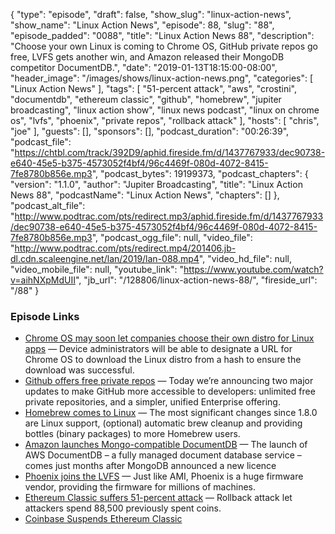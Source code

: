 {
  "type": "episode",
  "draft": false,
  "show_slug": "linux-action-news",
  "show_name": "Linux Action News",
  "episode": 88,
  "slug": "88",
  "episode_padded": "0088",
  "title": "Linux Action News 88",
  "description": "Choose your own Linux is coming to Chrome OS, GitHub private repos go free, LVFS gets another win, and Amazon released their MongoDB competitor DocumentDB.",
  "date": "2019-01-13T18:15:00-08:00",
  "header_image": "/images/shows/linux-action-news.png",
  "categories": [
    "Linux Action News"
  ],
  "tags": [
    "51-percent attack",
    "aws",
    "crostini",
    "documentdb",
    "ethereum classic",
    "github",
    "homebrew",
    "jupiter broadcasting",
    "linux action show",
    "linux news podcast",
    "linux on chrome os",
    "lvfs",
    "phoenix",
    "private repos",
    "rollback attack"
  ],
  "hosts": [
    "chris",
    "joe"
  ],
  "guests": [],
  "sponsors": [],
  "podcast_duration": "00:26:39",
  "podcast_file": "https://chtbl.com/track/392D9/aphid.fireside.fm/d/1437767933/dec90738-e640-45e5-b375-4573052f4bf4/96c4469f-080d-4072-8415-7fe8780b856e.mp3",
  "podcast_bytes": 19199373,
  "podcast_chapters": {
    "version": "1.1.0",
    "author": "Jupiter Broadcasting",
    "title": "Linux Action News 88",
    "podcastName": "Linux Action News",
    "chapters": []
  },
  "podcast_alt_file": "http://www.podtrac.com/pts/redirect.mp3/aphid.fireside.fm/d/1437767933/dec90738-e640-45e5-b375-4573052f4bf4/96c4469f-080d-4072-8415-7fe8780b856e.mp3",
  "podcast_ogg_file": null,
  "video_file": "http://www.podtrac.com/pts/redirect.mp4/201406.jb-dl.cdn.scaleengine.net/lan/2019/lan-088.mp4",
  "video_hd_file": null,
  "video_mobile_file": null,
  "youtube_link": "https://www.youtube.com/watch?v=aihNXpMdUII",
  "jb_url": "/128806/linux-action-news-88/",
  "fireside_url": "/88"
}


### Episode Links

  * [Chrome OS may soon let companies choose their own distro for Linux apps](https://9to5google.com/2019/01/09/chrome-os-enterprise-linux-distros-apps/ "Chrome OS may soon let companies choose their own distro for Linux apps") — Device administrators will be able to designate a URL for Chrome OS to download the Linux distro from a hash to ensure the download was successful.
  * [Github offers free private repos](https://blog.github.com/2019-01-07-new-year-new-github/ "Github offers free private repos") — Today we’re announcing two major updates to make GitHub more accessible to developers: unlimited free private repositories, and a simpler, unified Enterprise offering. 
  * [Homebrew comes to Linux](https://brew.sh/2019/01/09/homebrew-1.9.0/ "Homebrew comes to Linux") — The most significant changes since 1.8.0 are Linux support, (optional) automatic brew cleanup and providing bottles (binary packages) to more Homebrew users.
  * [Amazon launches Mongo-compatible DocumentDB](https://www.theregister.co.uk/2019/01/10/amazon_documentdb/ "Amazon launches Mongo-compatible DocumentDB") — The launch of AWS DocumentDB – a fully managed document database service – comes just months after MongoDB announced a new licence 
  * [Phoenix joins the LVFS](https://blogs.gnome.org/hughsie/2019/01/09/phoenix-joins-the-lvfs/ "Phoenix joins the LVFS") — Just like AMI, Phoenix is a huge firmware vendor, providing the firmware for millions of machines.
  * [Ethereum Classic suffers 51-percent attack](https://arstechnica.com/information-technology/2019/01/almost-500000-in-ethereum-coin-stolen-by-forking-its-blockchain/ "Ethereum Classic suffers 51-percent attack") — Rollback attack let attackers spend 88,500 previously spent coins.
  * [Coinbase Suspends Ethereum Classic](https://www.coindesk.com/coinbase-suspends-ethereum-classic-after-blockchain-history-rewrites "Coinbase Suspends Ethereum Classic")


